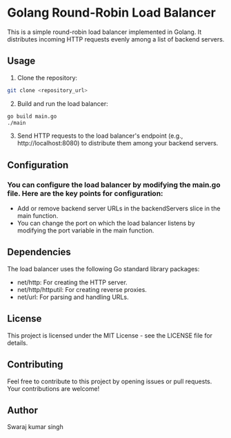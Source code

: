 # Golang Round-Robin Load Balancer

This is a simple round-robin load balancer implemented in Golang. It distributes incoming HTTP requests evenly among a list of backend servers.

## Usage

1. Clone the repository:
```bash
git clone <repository_url>
```

2. Build and run the load balancer:
```bash
go build main.go
./main
```

3. Send HTTP requests to the load balancer's endpoint (e.g., http://localhost:8080) to distribute them among your backend servers.

## Configuration
### You can configure the load balancer by modifying the main.go file. Here are the key points for configuration:
- Add or remove backend server URLs in the backendServers slice in the main function.
- You can change the port on which the load balancer listens by modifying the port variable in the main function.

## Dependencies
The load balancer uses the following Go standard library packages:
- net/http: For creating the HTTP server.
- net/http/httputil: For creating reverse proxies.
- net/url: For parsing and handling URLs.

## License
This project is licensed under the MIT License - see the LICENSE file for details.

## Contributing
Feel free to contribute to this project by opening issues or pull requests. Your contributions are welcome!

## Author
Swaraj kumar singh
